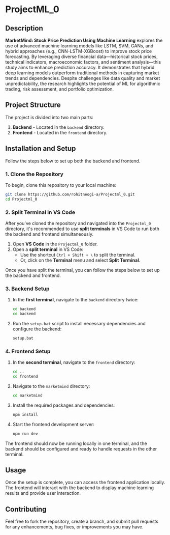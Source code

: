 
# ProjectML_0

## Description
**MarketMind: Stock Price Prediction Using Machine Learning** explores the use of advanced machine learning models like LSTM, SVM, GANs, and hybrid approaches (e.g., CNN-LSTM-XGBoost) to improve stock price forecasting. By leveraging diverse financial data—historical stock prices, technical indicators, macroeconomic factors, and sentiment analysis—this study aims to enhance prediction accuracy. It demonstrates that hybrid deep learning models outperform traditional methods in capturing market trends and dependencies. Despite challenges like data quality and market unpredictability, the research highlights the potential of ML for algorithmic trading, risk assessment, and portfolio optimization.

## Project Structure

The project is divided into two main parts:

1. **Backend** - Located in the `backend` directory.
2. **Frontend** - Located in the `frontend` directory.

## Installation and Setup

Follow the steps below to set up both the backend and frontend.

### 1. Clone the Repository

To begin, clone this repository to your local machine:

```bash
git clone https://github.com/rohitneogi-a/Projectml_0.git
cd Projectml_0
```

### 2. Split Terminal in VS Code

After you've cloned the repository and navigated into the `Projectml_0` directory, it's recommended to use **split terminals** in VS Code to run both the backend and frontend simultaneously.

1. Open **VS Code** in the `Projectml_0` folder.
2. Open a **split terminal** in VS Code:
   - Use the shortcut `Ctrl + Shift + \` to split the terminal.
   - Or, click on the **Terminal** menu and select **Split Terminal**.

Once you have split the terminal, you can follow the steps below to set up the backend and frontend.

### 3. Backend Setup

1. In the **first terminal**, navigate to the `backend` directory twice:
   ```bash
   cd backend
   cd backend
   ```

2. Run the `setup.bat` script to install necessary dependencies and configure the backend:
   ```bash
   setup.bat
   ```

### 4. Frontend Setup

1. In the **second terminal**, navigate to the `frontend` directory:
   ```bash
   cd ..
   cd frontend
   ```

2. Navigate to the `marketmind` directory:
   ```bash
   cd marketmind
   ```

3. Install the required packages and dependencies:
   ```bash
   npm install
   ```

4. Start the frontend development server:
   ```bash
   npm run dev
   ```

The frontend should now be running locally in one terminal, and the backend should be configured and ready to handle requests in the other terminal.

## Usage

Once the setup is complete, you can access the frontend application locally. The frontend will interact with the backend to display machine learning results and provide user interaction.

## Contributing

Feel free to fork the repository, create a branch, and submit pull requests for any enhancements, bug fixes, or improvements you may have.





